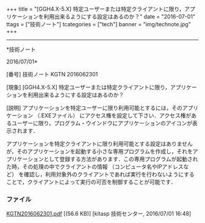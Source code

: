 ﻿+++
title = "[GGH4.X-5.X] 特定ユーザーまたは特定クライアントに限り，アプリケーションを利用出来るようにする設定はあるのか？"
date = "2016-07-01"
ttags = ["技術ノート"]
tcategories = ["tech"]
banner = "img/technote.jpg"
+++

-----------------------------------------------------------------------------------------------------------------------------

*技術ノート

2016/07/01*


[番号]
技術ノート KGTN 2016062301

[現象]
[GGH4.X-5.X]
特定ユーザーまたは特定クライアントに限り，アプリケーションを利用出来るようにする設定はあるのか？

[説明]
アプリケーションを特定ユーザーに限り利用可能とするには，そのアプリケーション
（.EXEファイル）
にアクセス権を設定して下さい．アクセス権があるユーザーに限り，プログラム・ウインドウにアプリケーションのアイコンが表示されます．

アプリケーションを特定クライアントに限り利用可能とする設定はありませんが，そのアプリケーションを起動する小さな専用プログラムを作成し，それをアプリケーションとして登録する方法があります．この専用プログラムが起動された時，その処理の中でクライアントの情報
（コンピュータ名やIPアドレスなど）
を確認し，利用対象外のクライアントであれば実行を行わないようにすることで，クライアントによって実行の可否を制御することが可能です．


### ファイル

 
 


[KGTN2016062301.pdf](http://techreport.kitasp.net/attachments/download/2744/KGTN2016062301.pdf)
 [(56.6 KB)] [kitasp 技術センター, 2016/07/01
16:48]


 


 

